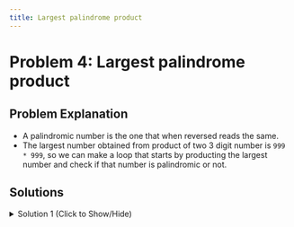 ```yaml
---
title: Largest palindrome product
---
```

# Problem 4: Largest palindrome product

## Problem Explanation
- A palindromic number is the one that when reversed reads the same.
- The largest number obtained from product of two 3 digit number is `999 * 999`, so we can make a loop that starts by producting the largest number and check if that number is palindromic or not.

## Solutions
<details><summary>Solution 1 (Click to Show/Hide)</summary>

```js
function largestPalindromeProduct(n) {
  //To get the maximum n digit number, + operator type castes String to Number type
  let max = +[...Array(n)].reduce((a, c) => (a += 9), "");

  //Next we get minimum n digit number from the max
  let min = (max + 1) / 10;

  //To store the result
  let res = [];

  //Starting the loop from max to min
  for (let i = max; i >= min; i--) {
    //Another loop
    for (let j = max; j >= min; j--) {
      //Getting the product
      let num = i * j;

      //Reversing the number
      let numReverse = [...String(num)].reverse().join("");

      //Checking for palindromic number
      if (num == numReverse) {
        //Pushing the number into array and breaking the loop for efficiency
        res.push(num);
        break;
      }
    }
  }

  // Returning the maximum of the result array
  return Math.max(...res);
}
```

#### Relevant Links

- [Wikipedia](https://en.wikipedia.org/wiki/Palindromic_number)
</details>
